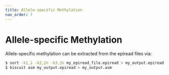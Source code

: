 ```yaml
---
title: Allele-specific Methylation
nav_order: 7
---
```


# Allele-specific Methylation

Allele-specific methylation can be extracted from the epiread files via:
```bash
$ sort -k1,1 -k2,2n -k3,3n my_epiread_file.epiread > my_output.epiread
$ biscuit asm my_output.epiread > my_output.asm
```
